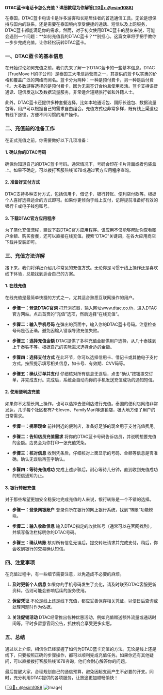 **DTAC蓝卡电话卡怎么充值？详细教程为你解答[[TG💪+ @esim1088](https://t.me/s/esim1088)]**

在泰国，DTAC蓝卡电话卡是许多游客和长期居住者的首选通信工具。无论是想保持与国内的联系，还是需要在泰国境内享受便捷的通话、短信以及上网服务，DTAC蓝卡都能满足你的需求。然而，对于初次使用DTAC蓝卡的朋友来说，可能会遇到一个问题：**如何充值我的DTAC蓝卡？**别担心，这篇文章将手把手教你一步步完成充值，让你轻松玩转DTAC蓝卡。

### 一、DTAC蓝卡的基本信息

在开始讨论如何充值之前，我们先来了解一下DTAC蓝卡的一些基本信息。DTAC（TrueMove H的子公司）是泰国三大电信运营商之一，其提供的蓝卡以实惠的价格和覆盖广泛的网络而闻名。蓝卡分为两种：一种是预付费卡，另一种是后付费卡。大多数游客选择的是预付费卡，因为无需签订合约且使用灵活。蓝卡支持语音通话、短信发送以及数据流量服务，非常适合短期旅行者和外籍人士。

此外，DTAC蓝卡还提供多种套餐选择，比如本地通话包、国际长途包、数据流量包等，用户可以根据自己的需求自由组合。充值方式也非常多样，既有线上渠道也有线下途径，方便不同习惯的用户操作。

### 二、充值前的准备工作

在正式充值之前，你需要做好以下几项准备：

#### 1. 确认你的DTAC号码
确保你知道自己的DTAC蓝卡号码。通常情况下，号码会印在卡片背面或者包装盒上。如果不确定，可以拨打客服热线1678或通过官方应用程序查询。

#### 2. 准备好支付方式
DTAC支持多种支付方式，包括信用卡、借记卡、银行转账、便利店付款等。根据个人喜好选择适合的方式即可。如果你更倾向于线上支付，记得提前准备好有效的银行卡或电子钱包账号。

#### 3. 下载DTAC官方应用程序
为了简化充值流程，建议下载DTAC官方应用程序。该应用不仅能够帮助你查看账户余额、购买套餐，还可以直接在线充值。搜索“DTAC”关键词，在各大应用商店下载并安装即可。

### 三、充值方法详解

接下来，我们将详细介绍几种常见的充值方式。无论你是习惯于线上操作还是喜欢线下体验，总能找到适合自己的方案。

#### 1. 在线充值
在线充值是最简单快捷的方式之一，尤其适合熟悉互联网操作的用户。

- **步骤一：登录DTAC官网**
  打开浏览器，输入网址www.dtac.co.th，进入DTAC官方网站。点击首页的“充值”选项，然后选择“在线充值”。

- **步骤二：输入手机号码**
  在弹出的页面中，输入你的DTAC蓝卡号码。注意检查号码是否正确，避免因输入错误导致充值失败。

- **步骤三：选择充值金额**
  DTAC提供了多种充值金额供用户选择，从几十泰铢到上千泰铢不等。根据自己的实际需求选择合适的金额。

- **步骤四：选择支付方式**
  在此环节，你可以选择信用卡、借记卡或其他电子支付方式。按照提示填写相关信息，如卡号、有效期、CVV码等。

- **步骤五：确认订单并支付**
  仔细核对所有信息无误后，点击“确认”按钮提交订单，并完成支付。完成后，系统会自动向你的手机发送充值成功的通知短信。

#### 2. 使用便利店充值
如果你不太擅长网上操作，也可以选择去便利店进行充值。泰国的便利店网络非常发达，几乎每个社区都有7-Eleven、FamilyMart等连锁店，极大地方便了用户的日常需求。

- **步骤一：携带现金**
  前往附近的便利店，准备好足够的现金用于支付充值费用。

- **步骤二：告知店员充值需求**
  将你的DTAC蓝卡号码告诉店员，并说明想要充值的金额。店员会为你打印一张充值凭条。

- **步骤三：核对信息**
  收到凭条后，仔细核对上面显示的号码、金额等信息是否准确。确认无误后再签字确认。

- **步骤四：等待充值成功**
  完成上述步骤后，耐心等待几分钟，直到收到充值成功的短信通知为止。

#### 3. 银行转账充值
对于那些希望更加安全稳妥地完成充值的人来说，银行转账是一个不错的选择。

- **步骤一：登录网银账户**
  登录你所在银行的网上银行系统，找到“转账”功能模块。

- **步骤二：输入收款信息**
  输入DTAC指定的收款账号（通常可以在官网找到），并填写备注栏标明你的DTAC号码。

- **步骤三：确认转账**
  核对所有信息无误后，提交转账请求并完成支付。稍后，你会收到银行的交易确认短信。

### 四、注意事项

在充值过程中，有一些细节需要注意，以免造成不必要的麻烦。

1. **及时更新个人信息**
   如果你的手机号码发生了变化，请及时联系DTAC客服更新资料，否则可能会影响后续的服务使用。

2. **保留凭证**
   不论是线上还是线下充值，都应妥善保存相关凭证，以便日后查询或处理问题时作为依据。

3. **关注促销活动**
   DTAC经常推出各种优惠活动，例如充值赠送额外流量或通话时间等。平时多留意官网公告，抓住机会享受更多实惠。

### 五、总结

通过以上介绍，相信你已经掌握了如何为DTAC蓝卡充值的方法。无论是线上还是线下，只要按照正确的步骤操作，都可以顺利完成充值任务。如果你还有其他疑问，可以直接拨打客服热线1678咨询，他们会耐心解答你的问题。

最后提醒大家，合理规划自己的通信预算，避免因超支而产生不必要的开支。同时，充分利用DTAC提供的各项服务，让旅途更加顺畅愉快！

[[TG💪+ @esim1088](https://t.me/s/esim1088) ![Image](https://i.postimg.cc/4NQfJmqS/Snipaste-2025-05-13-00-14-12.png)]